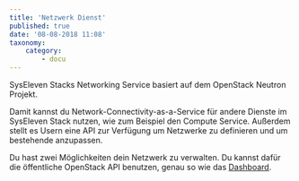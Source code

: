 ```yaml
---
title: 'Netzwerk Dienst'
published: true
date: '08-08-2018 11:08'
taxonomy:
    category:
        - docu
---
```


SysEleven Stacks Networking Service basiert auf dem OpenStack Neutron Projekt.

Damit kannst du Network-Connectivity-as-a-Service für andere Dienste im SysEleven Stack nutzen, wie zum Beispiel den Compute Service.
Außerdem stellt es Usern eine API zur Verfügung um Netzwerke zu definieren und um bestehende anzupassen.

Du hast zwei Möglichkeiten dein Netzwerk zu verwalten. Du kannst dafür die öffentliche OpenStack API benutzen, genau so wie das [Dashboard](https://dashboard.cloud.syseleven.net).